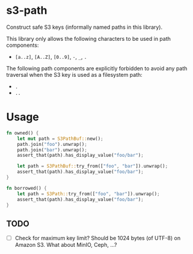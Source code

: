# s3-path

Construct safe S3 keys (informally named paths in this library).

This library only allows the following characters to be used in path components:

- `[a..z]`, `[A..Z]`, `[0..9]`, `-`, `_`, `.`

The following path components are explicitly forbidden to avoid any path traversal when the S3 key is used as a
filesystem path:

- `.`
- `..`

# Usage

```rust
fn owned() {
    let mut path = S3PathBuf::new();
    path.join("foo").unwrap();
    path.join("bar").unwrap();
    assert_that(path).has_display_value("foo/bar");

    let path = S3PathBuf::try_from(["foo", "bar"]).unwrap();
    assert_that(path).has_display_value("foo/bar");
}

fn borrowed() {
    let path = S3Path::try_from(["foo", "bar"]).unwrap();
    assert_that(path).has_display_value("foo/bar");
}
```

## TODO

- [ ] Check for maximum key limit? Should be 1024 bytes (of UTF-8) on Amazon S3. What about MinIO, Ceph, ...?
